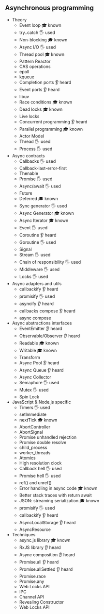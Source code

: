 ## Asynchronous programming

- Theory
  - Event loop 🎓 known
  - try..catch 🖐️ used
  - Non-blocking 🎓 known
  - Async I/O 🖐️ used
  - Thread pool 🎓 known
  - Pattern Reactor
  - CAS operations
  - epoll
  - kqueue
  - Completion ports 👂 heard
  - Event ports 👂 heard
  - libuv
  - Race conditions 🎓 known
  - Dead locks 🎓 known
  - Live locks
  - Concurrent programming 👂 heard
  - Parallel programming 🎓 known
  - Actor Model
  - Thread 🖐️ used
  - Process 🖐️ used
- Async contracts
  - Callbacks 🖐️ used
  - Callback-last-error-first
  - Thenable
  - Promise 🖐️ used
  - Async/await 🖐️ used
  - Future
  - Deferred 🎓 known
  - Sync generator 🖐️ used
  - Async Generator 🎓 known
  - Async Iterator 🎓 known
  - Event 🖐️ used
  - Coroutine 👂 heard
  - Goroutine 🖐️ used
  - Signal
  - Stream 🖐️ used
  - Chain of responsibility 🖐️ used
  - Middleware 🖐️ used
  - Locks 🖐️ used
- Async adapters and utils
  - callbackify 👂 heard
  - promisify 🖐️ used
  - asyncify 👂 heard
  - callbacks compose 👂 heard
  - async compose
- Async abstractions interfaces
  - EventEmitter 👂 heard
  - Observable/Observer 👂 heard
  - Readable 🎓 known
  - Writable 🎓 known
  - Transform
  - Async Pool 👂 heard
  - Async Queue 👂 heard
  - Async Collector
  - Semaphore 🖐️ used
  - Mutex 🖐️ used
  - Spin Lock
- JavaScript & Node.js specific
  - Timers 🖐️ used
  - setImmediate
  - nextTick 🎓 known
  - AbortController
  - AbortSignal
  - Promise unhandled rejection
  - Promise double resolve
  - child_process
  - worker_threads
  - Atomics
  - High resolution clock
  - Callback hell 🖐️ used
  - Promise hell 🖐️ used
  - ref() and unref()
  - Error handling in async code 🎓 known
  - Better stack traces with return await
  - JSON: streaming serialization 🎓 known
  - promisify 🖐️ used
  - callbackify 👂 heard
  - AsyncLocalStorage 👂 heard
  - AsyncResource
- Techniques
  - async.js library 🎓 known
  - RxJS library 👂 heard
  - Async composition 👂 heard
  - Promise.all 👂 heard
  - Promise.allSettled 👂 heard
  - Promise.race
  - Promise.any
  - Web Locks API
  - IPC
  - Channel API
  - Revealing Constructor
  - Web Locks API
